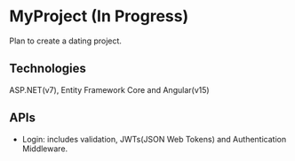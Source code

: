 # MyProject (In Progress)
Plan to create a dating project.

## Technologies
ASP.NET(v7), Entity Framework Core and Angular(v15)

## APIs
- Login: includes validation, JWTs(JSON Web Tokens) and Authentication Middleware.